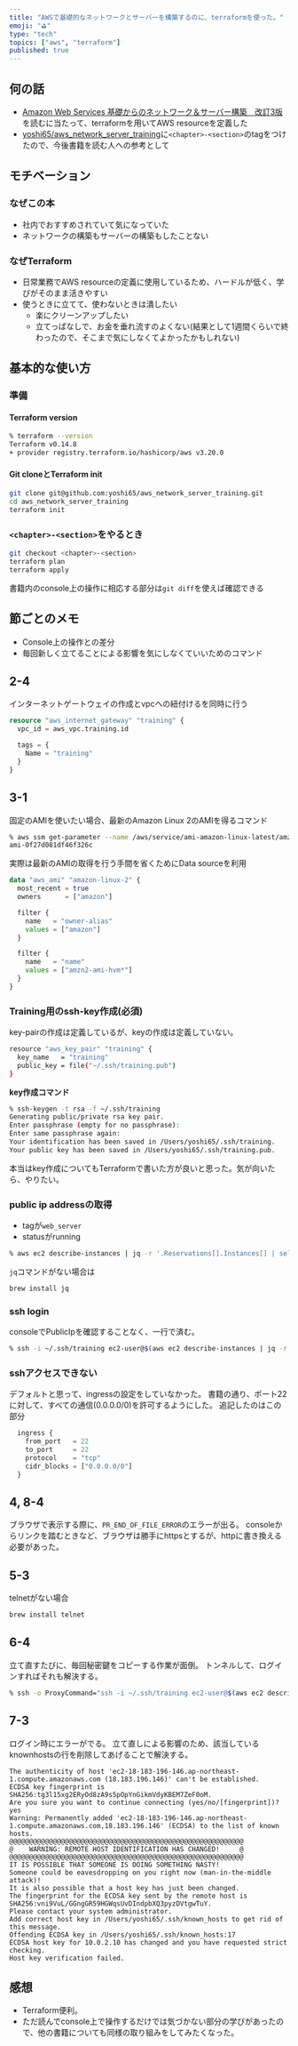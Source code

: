 ```yaml
---
title: "AWSで基礎的なネットワークとサーバーを構築するのに、terraformを使った。"
emoji: "⛳"
type: "tech"
topics: ["aws", "terraform"]
published: true
---
```


## 何の話

- [Amazon Web Services 基礎からのネットワーク＆サーバー構築　改訂3版](https://www.amazon.co.jp/gp/product/B084QQ7TCF/)を読むに当たって、terraformを用いてAWS resourceを定義した
- [yoshi65/aws_network_server_training](https://github.com/yoshi65/aws_network_server_training)に`<chapter>-<section>`のtagをつけたので、今後書籍を読む人への参考として

## モチベーション

### なぜこの本
- 社内でおすすめされていて気になっていた
- ネットワークの構築もサーバーの構築もしたことない

### なぜTerraform
- 日常業務でAWS resourceの定義に使用しているため、ハードルが低く、学びがそのまま活きやすい
- 使うときに立てて、使わないときは潰したい
    - 楽にクリーンアップしたい
    - 立てっぱなしで、お金を垂れ流すのよくない(結果として1週間くらいで終わったので、そこまで気にしなくてよかったかもしれない)

## 基本的な使い方

### 準備

#### Terraform version
```sh
% terraform --version
Terraform v0.14.8
+ provider registry.terraform.io/hashicorp/aws v3.20.0
```

#### Git cloneとTerraform init
```sh
git clone git@github.com:yoshi65/aws_network_server_training.git
cd aws_network_server_training
terraform init
```

### `<chapter>-<section>`をやるとき
```sh
git checkout <chapter>-<section>
terraform plan
terraform apply
```
書籍内のconsole上の操作に相応する部分は`git diff`を使えば確認できる

## 節ごとのメモ

- Console上の操作との差分
- 毎回新しく立てることによる影響を気にしなくていいためのコマンド

## 2-4

インターネットゲートウェイの作成とvpcへの紐付けるを同時に行う
```terraform
resource "aws_internet_gateway" "training" {
  vpc_id = aws_vpc.training.id

  tags = {
    Name = "training"
  }
}
```

## 3-1

固定のAMIを使いたい場合、最新のAmazon Linux 2のAMIを得るコマンド
```sh
% aws ssm get-parameter --name /aws/service/ami-amazon-linux-latest/amzn2-ami-hvm-x86_64-gp2 | jq -r '.Parameter.Value'
ami-0f27d081df46f326c
```

実際は最新のAMIの取得を行う手間を省くためにData sourceを利用
```terraform
data "aws_ami" "amazon-linux-2" {
  most_recent = true
  owners      = ["amazon"]

  filter {
    name   = "owner-alias"
    values = ["amazon"]
  }

  filter {
    name   = "name"
    values = ["amzn2-ami-hvm*"]
  }
}
```

### Training用のssh-key作成(必須)
key-pairの作成は定義しているが、keyの作成は定義していない。
```sh
resource "aws_key_pair" "training" {
  key_name   = "training"
  public_key = file("~/.ssh/training.pub")
}
```

**key作成コマンド**
```sh
% ssh-keygen -t rsa -f ~/.ssh/training
Generating public/private rsa key pair.
Enter passphrase (empty for no passphrase):
Enter same passphrase again:
Your identification has been saved in /Users/yoshi65/.ssh/training.
Your public key has been saved in /Users/yoshi65/.ssh/training.pub.
```

本当はkey作成についてもTerraformで書いた方が良いと思った。気が向いたら、やりたい。

### public ip addressの取得
- tagが`web_server`
- statusがrunning
```sh
% aws ec2 describe-instances | jq -r '.Reservations[].Instances[] | select(.Tags[].Value == "web_server" and .State.Name == "running") | .PublicIpAddress'
```

`jq`コマンドがない場合は
```sh
brew install jq
```

### ssh login
consoleでPublicIpを確認することなく、一行で済む。
```sh
% ssh -i ~/.ssh/training ec2-user@$(aws ec2 describe-instances | jq -r '.Reservations[].Instances[] | select(.Tags[].Value == "web_server" and .State.Name == "running") | .PublicIpAddress')
```

### sshアクセスできない
デフォルトと思って、ingressの設定をしていなかった。
書籍の通り、ポート22に対して、すべての通信(0.0.0.0/0)を許可するようにした。
追記したのはこの部分
```terraform
  ingress {
    from_port   = 22
    to_port     = 22
    protocol    = "tcp"
    cidr_blocks = ["0.0.0.0/0"]
  }
```

## 4, 8-4
ブラウザで表示する際に、`PR_END_OF_FILE_ERROR`のエラーが出る。
consoleからリンクを踏むときなど、ブラウザは勝手にhttpsとするが、httpに書き換える必要があった。

## 5-3
telnetがない場合
```sh
brew install telnet
```

## 6-4
立て直すたびに、毎回秘密鍵をコピーする作業が面倒。
トンネルして、ログインすればそれも解決する。
```sh
% ssh -o ProxyCommand="ssh -i ~/.ssh/training ec2-user@$(aws ec2 describe-instances | jq -r '.Reservations[].Instances[] | select(.Tags[].Value == "web_server" and .State.Name == "running") | .PublicDnsName') -W 10.0.2.10:22" -i ~/.ssh/training ec2-user@10.0.2.10
```

## 7-3
ログイン時にエラーがでる。
立て直しによる影響のため、該当しているknownhostsの行を削除してあげることで解決する。
```
The authenticity of host 'ec2-18-183-196-146.ap-northeast-1.compute.amazonaws.com (18.183.196.146)' can't be established.
ECDSA key fingerprint is SHA256:tg3l15xg2ERyOd8zA9s5pOpYnGikmVdyKBEM7ZeF0oM.
Are you sure you want to continue connecting (yes/no/[fingerprint])? yes
Warning: Permanently added 'ec2-18-183-196-146.ap-northeast-1.compute.amazonaws.com,18.183.196.146' (ECDSA) to the list of known hosts.
@@@@@@@@@@@@@@@@@@@@@@@@@@@@@@@@@@@@@@@@@@@@@@@@@@@@@@@@@@@
@    WARNING: REMOTE HOST IDENTIFICATION HAS CHANGED!     @
@@@@@@@@@@@@@@@@@@@@@@@@@@@@@@@@@@@@@@@@@@@@@@@@@@@@@@@@@@@
IT IS POSSIBLE THAT SOMEONE IS DOING SOMETHING NASTY!
Someone could be eavesdropping on you right now (man-in-the-middle attack)!
It is also possible that a host key has just been changed.
The fingerprint for the ECDSA key sent by the remote host is
SHA256:vni9VuL/GGngGR59HGWqsUvDIndpbXQ3pyzDVtgwTuY.
Please contact your system administrator.
Add correct host key in /Users/yoshi65/.ssh/known_hosts to get rid of this message.
Offending ECDSA key in /Users/yoshi65/.ssh/known_hosts:17
ECDSA host key for 10.0.2.10 has changed and you have requested strict checking.
Host key verification failed.
```

## 感想
- Terraform便利。
- ただ読んでconsole上で操作するだけでは気づかない部分の学びがあったので、他の書籍についても同様の取り組みをしてみたくなった。